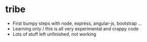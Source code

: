 # tribe

- First bumpy  steps with node, express, angular-js, bootstrap ...
- Learning only / this is all very experimental and crappy code
- Lots of stuff left unfinished, not working